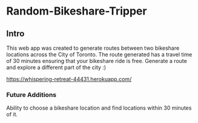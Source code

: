 # Random-Bikeshare-Tripper
## Intro
This web app was created to generate routes between two bikeshare locations across the City of Toronto. The route generated has a travel time of 30 minutes ensuring that your bikeshare ride is free. Generate a route and explore a different part of the city :) 

https://whispering-retreat-44431.herokuapp.com/

### Future Additions
Ability to choose a bikeshare location and find locations within 30 minutes of it. 